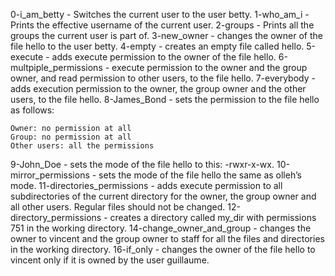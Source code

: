 0-i_am_betty - Switches the current user to the user betty.
1-who_am_i  - Prints the effective username of the current user.
2-groups -  Prints all the groups the current user is part of.
3-new_owner - changes the owner of the file hello to the user betty.
4-empty - creates an empty file called hello.  5-execute - adds execute permission to the owner of the file hello.
6-multpiple_permissions - execute permission to the owner and the group owner, and read permission to other users, to the file hello.
7-everybody - adds execution permission to the owner, the group owner and the other users, to the file hello.
8-James_Bond - sets the permission to the file hello as follows:

    Owner: no permission at all
    Group: no permission at all
    Other users: all the permissions
9-John_Doe - sets the mode of the file hello to this: -rwxr-x-wx.
10-mirror_permissions - sets the mode of the file hello the same as olleh’s mode.
11-directories_permissions - adds execute permission to all subdirectories of the current directory for the owner, the group owner and all other users. Regular files should not be changed.
12-directory_permissions - creates a directory called my_dir with permissions 751 in the working directory.
14-change_owner_and_group - changes the owner to vincent and the group owner to staff for all the files and directories in the working directory.
16-if_only - changes the owner of the file hello to vincent only if it is owned by the user guillaume.
